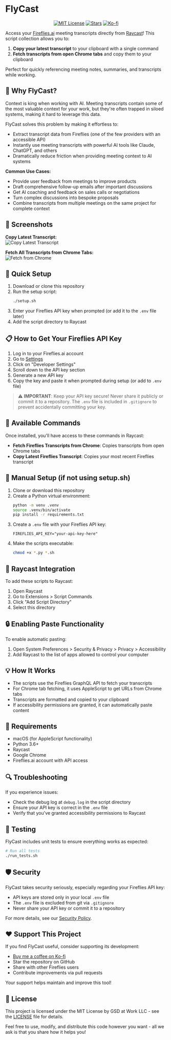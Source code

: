 # FlyCast

<div align="center">

[![MIT License](https://img.shields.io/badge/License-MIT-green.svg)](LICENSE)
[![Stars](https://img.shields.io/github/stars/culstrup/fireflies-raycast.svg)](https://github.com/culstrup/fireflies-raycast/stargazers)
[![Ko-fi](https://img.shields.io/badge/Support-Ko--fi-FF5E5B.svg)](https://ko-fi.com/culstrup)

</div>

Access your [Fireflies.ai](https://fireflies.ai) meeting transcripts directly from [Raycast](https://raycast.com)! This script collection allows you to:

1. **Copy your latest transcript** to your clipboard with a single command
2. **Fetch transcripts from open Chrome tabs** and copy them to your clipboard

Perfect for quickly referencing meeting notes, summaries, and transcripts while working.

## 🤔 Why FlyCast?

Context is king when working with AI. Meeting transcripts contain some of the most valuable context for your work, but they're often trapped in siloed systems, making it hard to leverage this data.

FlyCast solves this problem by making it effortless to:

- Extract transcript data from Fireflies (one of the few providers with an accessible API)
- Instantly use meeting transcripts with powerful AI tools like Claude, ChatGPT, and others
- Dramatically reduce friction when providing meeting context to AI systems

**Common Use Cases:**
- Provide user feedback from meetings to improve products
- Draft comprehensive follow-up emails after important discussions
- Get AI coaching and feedback on sales calls or negotiations
- Turn complex discussions into bespoke proposals
- Combine transcripts from multiple meetings on the same project for complete context

## 📸 Screenshots

**Copy Latest Transcript:**  
![Copy Latest Transcript](screenshots/FlyCast-copy-latest.png)

**Fetch All Transcripts from Chrome Tabs:**  
![Fetch from Chrome](screenshots/FlyCast-copy-all-from-chrome.png)

## 🚀 Quick Setup

1. Download or clone this repository
2. Run the setup script:
   ```bash
   ./setup.sh
   ```
3. Enter your Fireflies API key when prompted (or add it to the `.env` file later)
4. Add the script directory to Raycast

## 📋 How to Get Your Fireflies API Key

1. Log in to your Fireflies.ai account
2. Go to [Settings](https://app.fireflies.ai/settings)
3. Click on "Developer Settings"
4. Scroll down to the API key section
5. Generate a new API key
6. Copy the key and paste it when prompted during setup (or add to `.env` file)

> ⚠️ **IMPORTANT**: Keep your API key secure! Never share it publicly or commit it to a repository. The `.env` file is included in `.gitignore` to prevent accidentally committing your key.

## 🧩 Available Commands

Once installed, you'll have access to these commands in Raycast:

- **Fetch Fireflies Transcripts from Chrome**: Copies transcripts from open Chrome tabs
- **Copy Latest Fireflies Transcript**: Copies your most recent Fireflies transcript

## 🔧 Manual Setup (if not using setup.sh)

1. Clone or download this repository
2. Create a Python virtual environment:
   ```bash
   python -m venv .venv
   source .venv/bin/activate
   pip install -r requirements.txt
   ```
3. Create a `.env` file with your Fireflies API key:
   ```
   FIREFLIES_API_KEY="your-api-key-here"
   ```
4. Make the scripts executable:
   ```bash
   chmod +x *.py *.sh
   ```

## 📱 Raycast Integration

To add these scripts to Raycast:

1. Open Raycast
2. Go to Extensions > Script Commands
3. Click "Add Script Directory"
4. Select this directory

## 🔒 Enabling Paste Functionality

To enable automatic pasting:

1. Open System Preferences > Security & Privacy > Privacy > Accessibility
2. Add Raycast to the list of apps allowed to control your computer

## 💡 How It Works

- The scripts use the Fireflies GraphQL API to fetch your transcripts
- For Chrome tab fetching, it uses AppleScript to get URLs from Chrome tabs
- Transcripts are formatted and copied to your clipboard
- If accessibility permissions are granted, it can automatically paste content

## 📝 Requirements

- macOS (for AppleScript functionality)
- Python 3.6+
- Raycast
- Google Chrome
- Fireflies.ai account with API access

## 🔍 Troubleshooting

If you experience issues:
- Check the debug log at `debug.log` in the script directory
- Ensure your API key is correct in the `.env` file
- Verify that you've granted accessibility permissions to Raycast

## 🧪 Testing

FlyCast includes unit tests to ensure everything works as expected:

```bash
# Run all tests
./run_tests.sh
```

## 🛡️ Security

FlyCast takes security seriously, especially regarding your Fireflies API key:

- API keys are stored only in your local `.env` file
- The `.env` file is excluded from git via `.gitignore`
- Never share your API key or commit it to a repository

For more details, see our [Security Policy](SECURITY.md).

## ❤️ Support This Project

If you find FlyCast useful, consider supporting its development:

- [Buy me a coffee on Ko-fi](https://ko-fi.com/culstrup)
- Star the repository on GitHub
- Share with other Fireflies users
- Contribute improvements via pull requests

Your support helps maintain and improve this tool!

## 📄 License

This project is licensed under the MIT License by GSD at Work LLC - see the [LICENSE](LICENSE) file for details. 

Feel free to use, modify, and distribute this code however you want - all we ask is that you share how it helps you!
